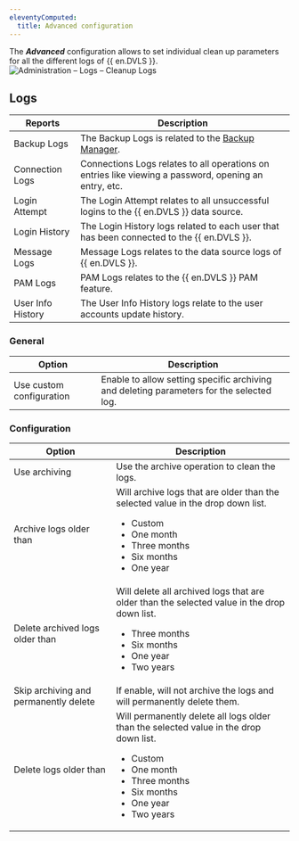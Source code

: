 ```yaml
---
eleventyComputed:
  title: Advanced configuration
---
```

The ***Advanced*** configuration allows to set individual clean up parameters for all the different logs of {{ en.DVLS }}.  
![Administration – Logs – Cleanup Logs](https://webdevolutions.azureedge.net/docs/en/server/ServerOp8161.png)

## Logs
| Reports           | Description                                                                                                      |
|-------------------|------------------------------------------------------------------------------------------------------------------|
| Backup Logs       | The Backup Logs is related to the [Backup Manager](/server/web-interface/administration/backup/backup-manager/). |
| Connection Logs   | Connections Logs relates to all operations on entries like viewing a password, opening an entry, etc.            |
| Login Attempt     | The Login Attempt relates to all unsuccessful logins to the {{ en.DVLS }} data source.                           |
| Login History     | The Login History logs related to each user that has been connected to the {{ en.DVLS }}.                        |
| Message Logs      | Message Logs relates to the data source logs of {{ en.DVLS }}.                                                   |
| PAM Logs          | PAM Logs relates to the {{ en.DVLS }} PAM feature.                                                               |
| User Info History | The User Info History logs relate to the user accounts update history.                                           |

### General
| Option                   | Description                                                                              |
|--------------------------|------------------------------------------------------------------------------------------|
| Use custom configuration | Enable to allow setting specific archiving and deleting parameters for the selected log. |

### Configuration
| Option                                | Description                                                            |
|---------------------------------------|------------------------------------------------------------------------|
| Use archiving                         | Use the archive operation to clean the logs.                           |
| Archive logs older than               | Will archive logs that are older than the selected value in the drop down list.<ul><li>Custom</li><li>One month</li><li>Three months</li><li>Six months</li><li>One year</li></ul> |
| Delete archived logs older than       | Will delete all archived logs that are older than the selected value in the drop down list.<ul><li>Three months</li><li>Six months</li><li>One year</li><li>Two years</li></ul> |
| Skip archiving and permanently delete | If enable, will not archive the logs and will permanently delete them. |
| Delete logs older than                | Will permanently delete all logs older than the selected value in the drop down list.<ul><li>Custom</li><li>One month</li><li>Three months</li><li>Six months</li><li>One year</li><li>Two years</li></ul> |
